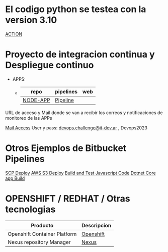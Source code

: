 # El codigo python se testea con la version 3.10

[ACTION](https://github.com/ericuade/devops.challenge/actions)

# Proyecto de integracion continua y Despliegue continuo

 - APPS:
    - | repo | pipelines | web |
      | ---- | --------- | --- |
      | [NODE-APP](https://lnkd.in/dqJv8hE6) | [Pipeline](https://lnkd.in/dRJ8vP5F) |    |

URL de acceso y Mail donde se van a recibir los correos y notificaciones de monitoreo de las APPs

[Mail Access](https://it-dev.ar:2096/cpsess4739002919/3rdparty/roundcube/?_task=mail&_mbox=INBOX) User y pass: devops.challenge@it-dev.ar , Devops2023

# Otros Ejemplos de Bitbucket Pipelines

[SCP Deploy](https://bitbucket.org/test-pipelines2/example-scp-deploy/src/master/)
[AWS S3 Deploy](https://bitbucket.org/test-pipelines2/example-aws-s3-deploy/src/master/)
[Build and Test Javascript Code](https://bitbucket.org/test-pipelines2/javascript-homework/src/master/)
[Dotnet Core app Build](https://bitbucket.org/test-pipelines2/asp-netcore-pipeline/src/master/)


# OPENSHIFT / REDHAT / Otras tecnologias


| Producto | Descripcion |
|  ----------- | ----------- |
| Openshift Container Platform | [Openshift](https://console-openshift-console.apps.sandbox-m3.1530.p1.openshiftapps.com/) |
| Nexus repository Manager | [Nexus](http://nexus-eogieglo-itdev-dev.apps.sandbox-m3.1530.p1.openshiftapps.com/nexus/#welcome) |
